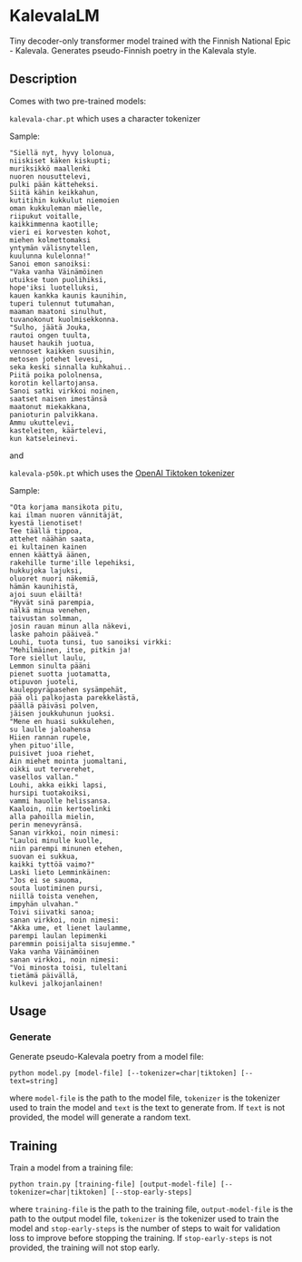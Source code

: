 # KalevalaLM
Tiny decoder-only transformer model trained with the Finnish National Epic - Kalevala. Generates pseudo-Finnish poetry in the Kalevala style.

## Description
Comes with two pre-trained models: 

`kalevala-char.pt` which uses a character tokenizer 

Sample:
```
"Siellä nyt, hyvy lolonua,
niiskiset käken kiskupti;
muriksikkö maallenki
nuoren nousuttelevi,
pulki pään kätteheksi.
Siitä kähin keikkahun,
kutitihin kukkulut niemoien
oman kukkuleman mäelle,
riipukut voitalle,
kaikkimmenna kaotille;
vieri ei korvesten kohot,
miehen kolmettomaksi
yntymän välisnytellen,
kuulunna kulelonna!"
Sanoi emon sanoiksi:
"Vaka vanha Väinämöinen
utuikse tuon puolihiksi,
hope'iksi luotelluksi,
kauen kankka kaunis kaunihin,
tuperi tulennut tutumahan,
maaman maatoni sinulhut,
tuvanokonut kuolmisekkonna.
"Sulho, jäätä Jouka,
rautoi ongen tuulta,
hauset haukih juotua,
vennoset kaikken suusihin,
metosen jotehet levesi,
seka keski sinnalla kuhkahui..
Piitä poika pololnensa,
korotin kellartojansa.
Sanoi satki virkkoi noinen,
saatset naisen imestänsä
maatonut miekakkana,
panioturin palvikkana.
Ammu ukuttelevi,
kasteleiten, käärtelevi,
kun katseleinevi.
```


and 

`kalevala-p50k.pt` which uses the [OpenAI Tiktoken tokenizer](https://github.com/openai/tiktoken)

Sample:
```
"Ota korjama mansikota pitu,
kai ilman nuoren vännitäjät,
kyestä lienotiset!
Tee täällä tippoa,
attehet näähän saata,
ei kultainen kainen
ennen käättyä äänen,
rakehille turme'ille lepehiksi,
hukkujoka lajuksi,
oluoret nuori näkemiä,
hämän kaunihistä,
ajoi suun eläiltä!
"Hyvät sinä parempia,
nälkä minua venehen,
taivustan solmman,
josin rauan minun alla näkevi,
laske pahoin pääiveä."
Louhi, tuota tunsi, tuo sanoiksi virkki:
"Mehilmäinen, itse, pitkin ja!
Tore siellut laulu,
Lemmon sinulta pääni
pienet suotta juotamatta,
otipuvon juoteli,
kauleppyräpasehen sysämpehät,
pää oli palkojasta parekkelästä,
päällä päiväsi polven,
jäisen joukkuhunun juoksi.
"Mene en huasi sukkulehen,
su laulle jaloahensa
Hiien rannan rupele,
yhen pituo'ille,
puisivet juoa riehet,
Ain miehet mointa juomaltani,
oikki uut terverehet,
vasellos vallan."
Louhi, akka eikki lapsi,
hursipi tuotakoiksi,
vammi hauolle helissansa.
Kaaloin, niin kertoelinki
alla pahoilla mielin,
perin menevyränsä.
Sanan virkkoi, noin nimesi:
"Lauloi minulle kuolle,
niin parempi minunen etehen,
suovan ei sukkua,
kaikki tyttöä vaimo?"
Laski lieto Lemminkäinen:
"Jos ei se sauoma,
souta luotiminen pursi,
niillä toista venehen,
impyhän ulvahan."
Toivi siivatki sanoa;
sanan virkkoi, noin nimesi:
"Akka ume, et lienet laulamme,
parempi laulan lepimenki
paremmin poisijalta sisujemme."
Vaka vanha Väinämöinen
sanan virkkoi, noin nimesi:
"Voi minosta toisi, tuleltani
tietämä päivällä,
kulkevi jalkojanlainen!
```

## Usage
### Generate
Generate pseudo-Kalevala poetry from a model file:
```
python model.py [model-file] [--tokenizer=char|tiktoken] [--text=string]
```
where `model-file` is the path to the model file, `tokenizer` is the tokenizer used to train the model and `text` 
is the text to generate from. If `text` is not provided, the model will generate a random text.
## Training
Train a model from a training file:
```
python train.py [training-file] [output-model-file] [--tokenizer=char|tiktoken] [--stop-early-steps]
```
where `training-file` is the path to the training file, `output-model-file` is the path to the output model file,
`tokenizer` is the tokenizer used to train the model and `stop-early-steps` is the number of steps to wait for
validation loss to improve before stopping the training. If `stop-early-steps` is not provided, the training will
not stop early.
